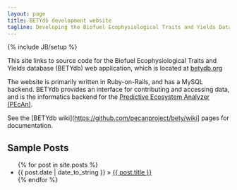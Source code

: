 ```yaml
---
layout: page
title: BETYdb development website
tagline: Developing the Biofuel Ecophysiological Traits and Yields Database web application
---
```

{% include JB/setup %}

This site links to source code for the Biofuel Ecophysiological Traits and Yields database (BETYdb) web application, which is located at [betydb.org](http://www.betydb.org)

The website is primarily written in Ruby-on-Rails, and has a MySQL backend. 
BETYdb provides an interface for contributing and accessing data, and is the informatics backend for the [Predictive Ecosystem Analyzer (PEcAn)](http://www.pecanproject.org).

See the [BETYdb wiki](https://github.com/pecanproject/bety/wiki] pages for documentation.

    
## Sample Posts

<ul class="posts">
  {% for post in site.posts %}
    <li><span>{{ post.date | date_to_string }}</span> &raquo; <a href="{{ BASE_PATH }}{{ post.url }}">{{ post.title }}</a></li>
  {% endfor %}
</ul>
